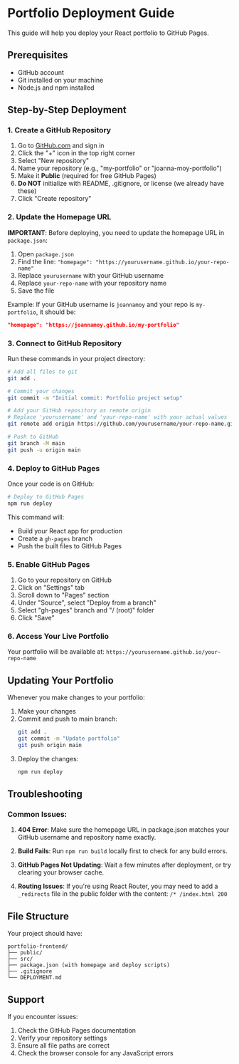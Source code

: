 # Portfolio Deployment Guide

This guide will help you deploy your React portfolio to GitHub Pages.

## Prerequisites

- GitHub account
- Git installed on your machine
- Node.js and npm installed

## Step-by-Step Deployment

### 1. Create a GitHub Repository

1. Go to [GitHub.com](https://github.com) and sign in
2. Click the "+" icon in the top right corner
3. Select "New repository"
4. Name your repository (e.g., "my-portfolio" or "joanna-moy-portfolio")
5. Make it **Public** (required for free GitHub Pages)
6. **Do NOT** initialize with README, .gitignore, or license (we already have these)
7. Click "Create repository"

### 2. Update the Homepage URL

**IMPORTANT**: Before deploying, you need to update the homepage URL in `package.json`:

1. Open `package.json`
2. Find the line: `"homepage": "https://yourusername.github.io/your-repo-name"`
3. Replace `yourusername` with your GitHub username
4. Replace `your-repo-name` with your repository name
5. Save the file

Example: If your GitHub username is `joannamoy` and your repo is `my-portfolio`, it should be:
```json
"homepage": "https://joannamoy.github.io/my-portfolio"
```

### 3. Connect to GitHub Repository

Run these commands in your project directory:

```bash
# Add all files to git
git add .

# Commit your changes
git commit -m "Initial commit: Portfolio project setup"

# Add your GitHub repository as remote origin
# Replace 'yourusername' and 'your-repo-name' with your actual values
git remote add origin https://github.com/yourusername/your-repo-name.git

# Push to GitHub
git branch -M main
git push -u origin main
```

### 4. Deploy to GitHub Pages

Once your code is on GitHub:

```bash
# Deploy to GitHub Pages
npm run deploy
```

This command will:
- Build your React app for production
- Create a `gh-pages` branch
- Push the built files to GitHub Pages

### 5. Enable GitHub Pages

1. Go to your repository on GitHub
2. Click on "Settings" tab
3. Scroll down to "Pages" section
4. Under "Source", select "Deploy from a branch"
5. Select "gh-pages" branch and "/ (root)" folder
6. Click "Save"

### 6. Access Your Live Portfolio

Your portfolio will be available at:
`https://yourusername.github.io/your-repo-name`

## Updating Your Portfolio

Whenever you make changes to your portfolio:

1. Make your changes
2. Commit and push to main branch:
   ```bash
   git add .
   git commit -m "Update portfolio"
   git push origin main
   ```
3. Deploy the changes:
   ```bash
   npm run deploy
   ```

## Troubleshooting

### Common Issues:

1. **404 Error**: Make sure the homepage URL in package.json matches your GitHub username and repository name exactly.

2. **Build Fails**: Run `npm run build` locally first to check for any build errors.

3. **GitHub Pages Not Updating**: Wait a few minutes after deployment, or try clearing your browser cache.

4. **Routing Issues**: If you're using React Router, you may need to add a `_redirects` file in the public folder with the content: `/* /index.html 200`

## File Structure

Your project should have:
```
portfolio-frontend/
├── public/
├── src/
├── package.json (with homepage and deploy scripts)
├── .gitignore
└── DEPLOYMENT.md
```

## Support

If you encounter issues:
1. Check the GitHub Pages documentation
2. Verify your repository settings
3. Ensure all file paths are correct
4. Check the browser console for any JavaScript errors
